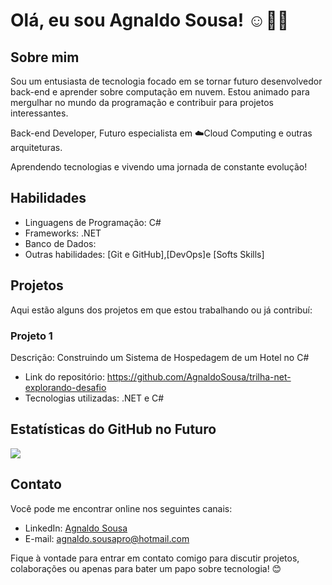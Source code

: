 # Olá, eu sou Agnaldo Sousa! ☺👨‍💻

## Sobre mim
Sou um entusiasta de tecnologia focado em se tornar futuro desenvolvedor back-end e aprender sobre computação em nuvem. 
Estou animado para mergulhar no mundo da programação e contribuir para projetos interessantes.

Back-end Developer,
Futuro especialista em ☁️Cloud Computing e outras arquiteturas.

Aprendendo tecnologias e vivendo uma jornada de constante evolução!

## Habilidades
- Linguagens de Programação: C#
- Frameworks: .NET
- Banco de Dados: 
- Outras habilidades: [Git e GitHub],[DevOps]e [Softs Skills]

## Projetos
Aqui estão alguns dos projetos em que estou trabalhando ou já contribuí:

### Projeto 1
Descrição: Construindo um Sistema de Hospedagem de um Hotel no C#
- Link do repositório: https://github.com/AgnaldoSousa/trilha-net-explorando-desafio
- Tecnologias utilizadas: .NET e C#

## Estatísticas do GitHub no Futuro
[![](https://github-readme-stats.vercel.app/api?username=AgnaldoSousa&show_icons=true&theme=radical)](https://github.com/AgnaldoSousa)



## Contato
Você pode me encontrar online nos seguintes canais:
- LinkedIn: [Agnaldo Sousa](https://www.linkedin.com/in/agnsousa/)
- E-mail: agnaldo.sousapro@hotmail.com

Fique à vontade para entrar em contato comigo para discutir projetos, colaborações ou apenas para bater um papo sobre tecnologia! 😊

